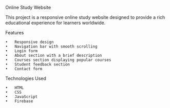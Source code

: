 Online Study Website

This project is a responsive online study website designed to provide a rich educational experience for learners worldwide.

Features

	•	Responsive design
	•	Navigation bar with smooth scrolling
	•	Login form
	•	About section with a brief description
	•	Courses section displaying popular courses
	•	Student feedback section
	•	Contact form

Technologies Used

	•	HTML
	•	CSS
	•	JavaScript
	•	Firebase
